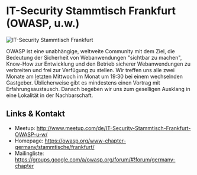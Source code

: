 # IT-Security Stammtisch Frankfurt (OWASP, u.w.)
![IT-Security Stammtisch Frankfurt](./owasp.logo.png)

OWASP ist eine unabhängige, weltweite Community mit dem Ziel, die Bedeutung der Sicherheit von Webanwendungen "sichtbar zu machen", Know-How zur Entwicklung und den Betrieb sicherer Webanwendungen zu verbreiten und frei zur Verfügung zu stellen. Wir treffen uns alle zwei Monate am letzten Mittwoch im Monat um 19:30 bei einem wechselnden Gastgeber. Üblicherweise gibt es mindestens einen Vortrag mit Erfahrungsaustausch. Danach begeben wir uns zum geselligen Ausklang in eine Lokalität in der Nachbarschaft.

## Links &amp; Kontakt

* Meetup: <http://www.meetup.com/de/IT-Security-Stammtisch-Frankfurt-OWASP-u-w/>
* Homepage: <https://owasp.org/www-chapter-germany/stammtische/frankfurt/>
* Mailingliste: <https://groups.google.com/a/owasp.org/forum/#!forum/germany-chapter>


